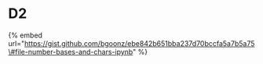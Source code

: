 # D2

{% embed url="https://gist.github.com/bgoonz/ebe842b651bba237d70bccfa5a7b5a75\#file-number-bases-and-chars-ipynb" %}







